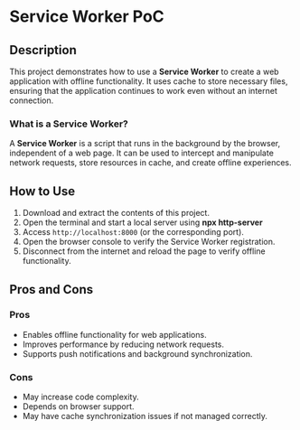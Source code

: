 # Service Worker PoC

## Description

This project demonstrates how to use a **Service Worker** to create a web application with offline functionality. It uses cache to store necessary files, ensuring that the application continues to work even without an internet connection.

### What is a Service Worker?

A **Service Worker** is a script that runs in the background by the browser, independent of a web page. It can be used to intercept and manipulate network requests, store resources in cache, and create offline experiences.

## How to Use

1. Download and extract the contents of this project.
2. Open the terminal and start a local server using **npx http-server**
3. Access `http://localhost:8000` (or the corresponding port).
4. Open the browser console to verify the Service Worker registration.
5. Disconnect from the internet and reload the page to verify offline functionality.

## Pros and Cons

### Pros

- Enables offline functionality for web applications.
- Improves performance by reducing network requests.
- Supports push notifications and background synchronization.

### Cons

- May increase code complexity.
- Depends on browser support.
- May have cache synchronization issues if not managed correctly.
